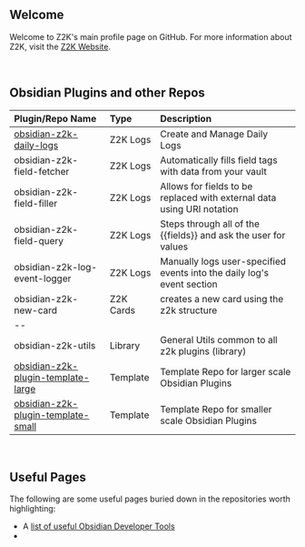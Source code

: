 ## Welcome
Welcome to Z2K's main profile page on GitHub. For more information about Z2K, visit the [Z2K Website](https://z2k.dev).

&nbsp;
## Obsidian Plugins and other Repos

| Plugin/Repo Name                   | Type    | Description                                                            |
| :---------------------------- | :-- | :--------------------------------------------------------------------- |
| [obsidian-z2k-daily-logs](https://github.com/z2k-gwp/obsidian-z2k-daily-logs)      | Z2K Logs    | Create and Manage Daily Logs | 
| obsidian-z2k-field-fetcher    | Z2K Logs  | Automatically fills field tags with data from your vault               |
| obsidian-z2k-field-filler     | Z2K Logs  | Allows for fields to be replaced with external data using URI notation |
| obsidian-z2k-field-query      | Z2K Logs  | Steps through all of the {{fields}} and ask the user for values        |
| obsidian-z2k-log-event-logger | Z2K Logs  | Manually logs user-specified events into the daily log's event section |
| obsidian-z2k-new-card         | Z2K Cards | creates a new card using the z2k structure                             |
| --                            |               |                                                                        |
| obsidian-z2k-utils            | Library       | General Utils common to all z2k plugins (library)                      |
| [obsidian-z2k-plugin-template-large](https://github.com/z2k-gwp/obsidian-z2k-plugin-template-large) | Template | Template Repo for larger scale Obsidian Plugins |
| [obsidian-z2k-plugin-template-small](https://github.com/z2k-gwp/obsidian-z2k-plugin-template-small) | Template | Template Repo for smaller scale Obsidian Plugins |

&nbsp;
## Useful Pages
The following are some useful pages buried down in the repositories worth highlighting:
- A [list of useful Obsidian Developer Tools](https://github.com/z2k-gwp/obsidian-z2k-plugin-template-small/wiki/Useful-Developer-Tools)
- 
